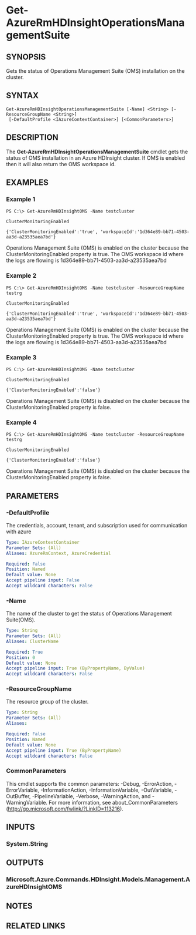 ﻿---
external help file: Microsoft.Azure.Commands.HDInsight.dll-Help.xml
Module Name: AzureRM.HDInsight
online help: https://docs.microsoft.com/en-us/powershell/module/azurerm.hdinsight/get-azurermhdinsightoperationsmanagementsuite
schema: 2.0.0
---

# Get-AzureRmHDInsightOperationsManagementSuite

## SYNOPSIS
Gets the status of Operations Management Suite (OMS) installation on the cluster.

## SYNTAX

```
Get-AzureRmHDInsightOperationsManagementSuite [-Name] <String> [-ResourceGroupName <String>]
 [-DefaultProfile <IAzureContextContainer>] [<CommonParameters>]
```

## DESCRIPTION
The **Get-AzureRmHDInsightOperationsManagementSuite** cmdlet gets the status of OMS installation in an Azure HDInsight cluster. If OMS is enabled then it will also return the OMS workspace id.

## EXAMPLES

### Example 1
```
PS C:\> Get-AzureRmHDInsightOMS -Name testcluster

ClusterMonitoringEnabled

{'ClusterMonitoringEnabled':'true', 'workspaceId':'1d364e89-bb71-4503-aa3d-a23535aea7bd'}
```

Operations Management Suite (OMS) is enabled on the cluster because the ClusterMonitoringEnabled property is true. The OMS workspace id where the logs are flowing is 1d364e89-bb71-4503-aa3d-a23535aea7bd

### Example 2
```
PS C:\> Get-AzureRmHDInsightOMS -Name testcluster -ResourceGroupName testrg

ClusterMonitoringEnabled

{'ClusterMonitoringEnabled':'true', 'workspaceId':'1d364e89-bb71-4503-aa3d-a23535aea7bd'}
```

Operations Management Suite (OMS) is enabled on the cluster because the ClusterMonitoringEnabled property is true. The OMS workspace id where the logs are flowing is 1d364e89-bb71-4503-aa3d-a23535aea7bd

### Example 3
```
PS C:\> Get-AzureRmHDInsightOMS -Name testcluster

ClusterMonitoringEnabled

{'ClusterMonitoringEnabled':'false'}
```

Operations Management Suite (OMS) is disabled on the cluster because the ClusterMonitoringEnabled property is false.

### Example 4
```
PS C:\> Get-AzureRmHDInsightOMS -Name testcluster -ResourceGroupName testrg

ClusterMonitoringEnabled

{'ClusterMonitoringEnabled':'false'}
```

Operations Management Suite (OMS) is disabled on the cluster because the ClusterMonitoringEnabled property is false.

## PARAMETERS

### -DefaultProfile
The credentials, account, tenant, and subscription used for communication with azure

```yaml
Type: IAzureContextContainer
Parameter Sets: (All)
Aliases: AzureRmContext, AzureCredential

Required: False
Position: Named
Default value: None
Accept pipeline input: False
Accept wildcard characters: False
```

### -Name
The name of the cluster to get the status of Operations Management Suite(OMS).

```yaml
Type: String
Parameter Sets: (All)
Aliases: ClusterName

Required: True
Position: 0
Default value: None
Accept pipeline input: True (ByPropertyName, ByValue)
Accept wildcard characters: False
```

### -ResourceGroupName
The resource group of the cluster.

```yaml
Type: String
Parameter Sets: (All)
Aliases: 

Required: False
Position: Named
Default value: None
Accept pipeline input: True (ByPropertyName)
Accept wildcard characters: False
```

### CommonParameters
This cmdlet supports the common parameters: -Debug, -ErrorAction, -ErrorVariable, -InformationAction, -InformationVariable, -OutVariable, -OutBuffer, -PipelineVariable, -Verbose, -WarningAction, and -WarningVariable. For more information, see about_CommonParameters (http://go.microsoft.com/fwlink/?LinkID=113216).

## INPUTS

### System.String

## OUTPUTS

### Microsoft.Azure.Commands.HDInsight.Models.Management.AzureHDInsightOMS

## NOTES

## RELATED LINKS

